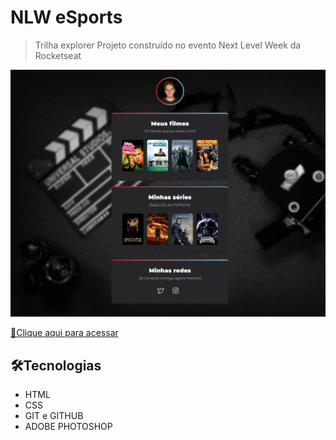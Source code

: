 # NLW eSports 

>Trilha explorer
Projeto construído no evento Next Level Week da Rocketseat

![preview](./.github/preview.png)

[🔗Clique aqui para acessar](https://cartaxo1.github.io/NLW-Desafio/)

## 🛠️Tecnologias
- HTML
- CSS
- GIT e GITHUB
- ADOBE PHOTOSHOP